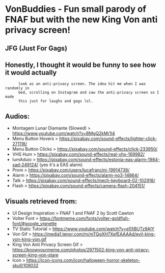 # VonBuddies - Fun small parody of FNAF but with the new King Von anti privacy screen!

## JFG (Just For Gags)

## Honestly, I thought it would be funny to see how it would actually

          look as an anti-privacy screen. The idea hit me when I was randomly in
          bed, scrolling on Instagram and saw the anti-privacy screen so I made
          this just for laughs and gags lol.

## Audios:

- Montagem Lunar Diamante (Slowed) > https://www.youtube.com/watch?v=BMgQ2kMr1I4
- Menu Button Hovers > https://pixabay.com/sound-effects/lighter-click-271118/
- Menu Button Clicks > https://pixabay.com/sound-effects/click-233950/
- VHS Hum > https://pixabay.com/sound-effects/real-vhs-169982/
- lumAduio > https://pixabay.com/sound-effects/estonia-eas-alarm-1984-sad-249124/ (yes it's a EAS alarm)
- Prom > https://pixabay.com/users/lucafrancini-19914739/
- Alarm > https://pixabay.com/sound-effects/alarm-no3-14864/
- Talk > https://pixabay.com/sound-effects/mech-keyboard-02-102918/
- Flash > https://pixabay.com/sound-effects/camera-flash-204151/

## Visuals retrieved from:

- UI Design Inspiration > FNAF 1 and FNAF 2 by Scott Cawton
- Volter Font > https://fontmeme.com/fonts/volter-goldfish-font/#google_vignette
- TV Static Tutorial > https://www.youtube.com/watch?v=e55BUTz9AlY
- Von Gif > https://media1.tenor.com/m/mTQgXH7XefEAAAAd/evil-king-von-king-von.gif
- King Von Anti Privacy Screen Gif > https://knowyourmeme.com/photos/2971502-king-von-anti-piracy-screen-king-von-stare
- Icon > https://icon-icons.com/icon/halloween-horror-skeleton-skull/109032
